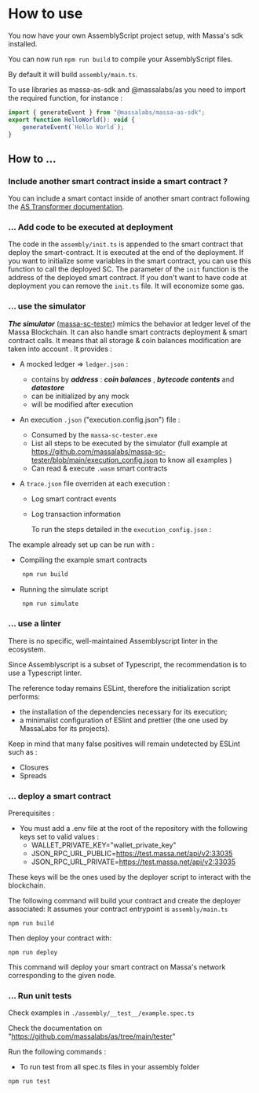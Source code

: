 # How to use

You now have your own AssemblyScript project setup, with Massa's sdk installed.

You can now run `npm run build` to compile your AssemblyScript files.

By default it will build `assembly/main.ts`.

To use libraries as massa-as-sdk and @massalabs/as you need to import the required function, for instance :

```jsx
import { generateEvent } from "@massalabs/massa-as-sdk";
export function HelloWorld(): void {
    generateEvent(`Hello World`);
}
```

## How to …

### Include another smart contract inside a smart contract ?

You can include a smart contact inside of another smart contract following the [AS Transformer documentation](https://github.com/massalabs/as/tree/main/transformer).

### ... Add code to be executed at deployment

The code in the `assembly/init.ts` is appended to the smart contract that deploy the smart-contract. It is executed at the end of the deployment. If you want to initialize some variables in the smart contract, you can use this function to call the deployed SC.
The parameter of the `init` function is the address of the deployed smart contract.
If you don't want to have code at deployment you can remove the `init.ts` file. It will economize some gas.

### ... use the simulator

**_The simulator_** ([massa-sc-tester](https://github.com/massalabs/massa-sc-tester)) mimics the behavior at ledger level of the Massa Blockchain.
It can also handle smart contracts deployment & smart contract calls. It means that all storage & coin balances modification are taken into account
.
It provides :

- A mocked ledger => `ledger.json` :

  - contains by **_address_** : **_coin balances_** , **_bytecode contents_** and **_datastore_**
  - can be initialized by any mock
  - will be modified after execution

- An execution `.json` ("execution.config.json") file :

  - Consumed by the `massa-sc-tester.exe`
  - List all steps to be executed by the simulator (full example at <https://github.com/massalabs/massa-sc-tester/blob/main/execution_config.json> to know all examples )
  - Can read & execute `.wasm` smart contracts

- A `trace.json` file overriden at each execution :

  - Log smart contract events
  - Log transaction information

    To run the steps detailed in the `execution_config.json` :

The example already set up can be run with :

- Compiling the example smart contracts

```bash
    npm run build
```

- Running the simulate script

```bash
    npm run simulate
```

### ... use a linter

There is no specific, well-maintained Assemblyscript linter in the ecosystem.

Since Assemblyscript is a subset of Typescript, the recommendation is to use a Typescript linter.

The reference today remains ESLint, therefore the initialization script performs:

- the installation of the dependencies necessary for its execution;
- a minimalist configuration of ESlint and prettier (the one used by MassaLabs for its projects).

Keep in mind that many false positives will remain undetected by ESLint such as :

- Closures
- Spreads

### ... deploy a smart contract

Prerequisites :

- You must add a .env file at the root of the repository with the following keys set to valid values :
  - WALLET_PRIVATE_KEY="wallet_private_key"
  - JSON_RPC_URL_PUBLIC=<https://test.massa.net/api/v2:33035>
  - JSON_RPC_URL_PRIVATE=<https://test.massa.net/api/v2:33035>

These keys will be the ones used by the deployer script to interact with the blockchain.

The following command will build your contract and create the deployer associated:
It assumes your contract entrypoint is `assembly/main.ts`

```shell
npm run build
```

Then deploy your contract with:

```shell
npm run deploy
```

This command will deploy your smart contract on Massa's network corresponding to the given node.

### ... Run unit tests

Check examples in `./assembly/__test__/example.spec.ts`

Check the documentation on "https://github.com/massalabs/as/tree/main/tester"

Run the following commands :

- To run test from all spec.ts files in your assembly folder

```shell
npm run test
```
